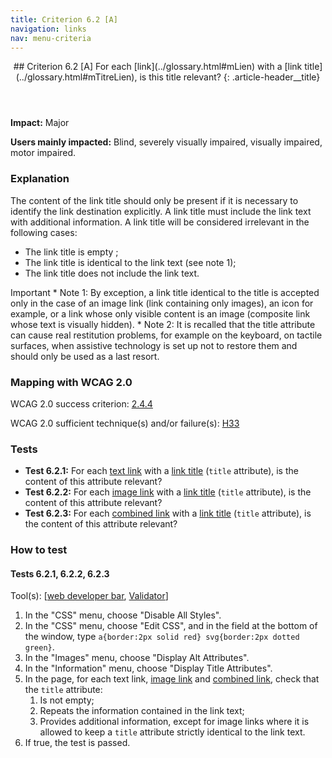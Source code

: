 ```yaml
---
title: Criterion 6.2 [A]
navigation: links
nav: menu-criteria
---
```


<header>
## Criterion 6.2 [A] <span>For each [link](../glossary.html#mLien) with a [link title](../glossary.html#mTitreLien), is this title relevant?</span>
{: .article-header__title}
</header>

**Impact:** Major

**Users mainly impacted:** Blind, severely visually impaired, visually impaired, motor impaired.

### Explanation

The content of the link title should only be present if it is necessary to identify the link destination explicitly. A link title must include the link text with additional information. A link title will be considered irrelevant in the following cases:

* The link title is empty ;
* The link title is identical to the link text (see note 1);
* The link title does not include the link text.

<div class="important">
<span class="visually-hidden">Important</span>
* Note 1: By exception, a link title identical to the title is accepted only in the case of an image link (link containing only images), an icon for example, or a link whose only visible content is an image (composite link whose text is visually hidden).
* Note 2: It is recalled that the title attribute can cause real restitution problems, for example on the keyboard, on tactile surfaces, when assistive technology is set up not to restore them and should only be used as a last resort.
</div>

### Mapping with WCAG 2.0

WCAG 2.0 success criterion: [2.4.4](http://www.w3.org/TR/WCAG20/#navigation-mechanisms-refs)

WCAG 2.0 sufficient technique(s) and/or failure(s): [H33](http://www.w3.org/TR/WCAG-TECHS/H33.html)

### Tests

*   **Test 6.2.1:** For each [text link](../glossary.html#mLienTexte) with a [link title](../glossary.html#mTitreLien) (`title` attribute), is the content of this attribute relevant?
*   **Test 6.2.2:** For each [image link](../glossary.html#mLienImage) with a [link title](../glossary.html#mTitreLien) (`title` attribute), is the content of this attribute relevant?
*   **Test 6.2.3:** For each [combined link](../glossary.html#mLienComposite) with a [link title](../glossary.html#mTitreLien) (`title` attribute), is the content of this attribute relevant?

### How to test

#### Tests 6.2.1, 6.2.2, 6.2.3

Tool(s): [[web developer bar](../tools.html#web-developer-bar), [Validator](../tools.html#w3c-markup-validation-service)]

1.  In the "CSS" menu, choose "Disable All Styles".
2.  In the "CSS" menu, choose "Edit CSS", and in the field at the bottom of the window, type `a{border:2px solid red} svg{border:2px dotted green}`.
3.  In the "Images" menu, choose "Display Alt Attributes".
4.  In the "Information" menu, choose "Display Title Attributes".
5.  In the page, for each text link, [image link](../glossary.html#mLienImage) and [combined link](../glossary.html#mLienComposite), check that the `title` attribute:
    1.  Is not empty;
    2.  Repeats the information contained in the link text;
    3.  Provides additional information, except for image links where it is allowed to keep a `title` attribute strictly identical to the link text.
6.  If true, the test is passed.
